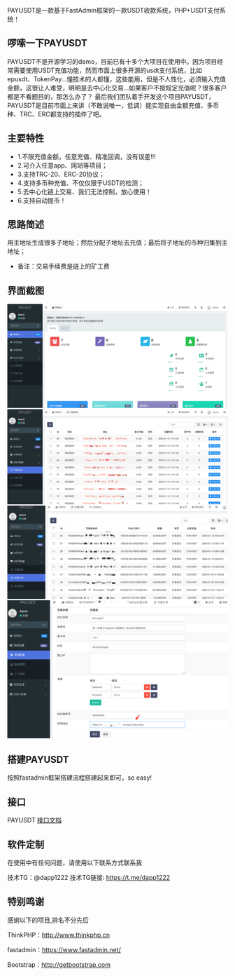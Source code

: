 PAYUSDT是一款基于FastAdmin框架的一款USDT收款系统，PHP+USDT支付系统！

## 啰嗦一下PAYUSDT
PAYUSDT不是开源学习的demo，目前已有十多个大项目在使用中。因为项目经常需要使用USDT充值功能，然而市面上很多开源的usdt支付系统，比如epusdt、TokenPay...懂技术的人都懂，这些能用，但是不人性化，必须输入充值金额，这很让人难受，明明是去中心化交易...如果客户不按规定充值呢？很多客户都是不看题目的，那怎么办了？
最后我们团队着手开发这个项目PAYUSDT，PAYUSDT是目前市面上来讲（不敢说唯一，低调）能实现自由金额充值、多币种、TRC、ERC都支持的插件了吧。


## 主要特性
* 1.不限充值金额，任意充值、精准回调，没有误差!!!
* 2.可介入任意app、网站等项目；
* 3.支持TRC-20、ERC-20协议；
* 4.支持多币种充值、不仅仅限于USDT的检测；
* 5.去中心化链上交易、我们无法控制，放心使用！
* 6.支持自动提币！

## 思路简述
用主地址生成很多子地址；然后分配子地址去充值；最后将子地址的币种归集到主地址；
- 备注：交易手续费是链上的矿工费


## 界面截图
![控制台](./img/pic1.png "控制台")
![控制台](./img/pic2.png "充值地址")
![控制台](./img/pic3.png "充值记录")
![控制台](./img/pic4.png "回调地址")

## 搭建PAYUSDT
按照fastadmin框架搭建流程搭建起来即可，so easy!

## 接口
PAYUSDT [接口文档](./api/Api.md)


## 软件定制
在使用中有任何问题，请使用以下联系方式联系我

技术TG：@dapp1222
技术TG链接: https://t.me/dapp1222



## 特别鸣谢

感谢以下的项目,排名不分先后

ThinkPHP：http://www.thinkphp.cn

fastadmin：https://www.fastadmin.net/

Bootstrap：http://getbootstrap.com

